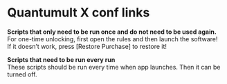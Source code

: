 # Quantumult X conf links

**Scripts that only need to be run once and do not need to be used again.**  
For one-time unlocking, first open the rules and then launch the software!   
If it doesn’t work, press [Restore Purchase] to restore it!


**Scripts that need to be run every run**   
These scripts should be run every time when app launches. Then it can be turned off.  

